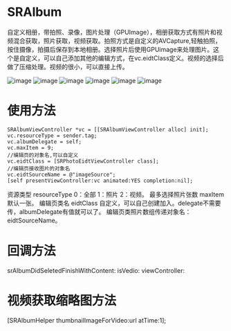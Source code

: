 # SRAlbum
自定义相册，带拍照、录像，图片处理（GPUImage），相册获取方式有照片和视频混合获取，照片获取，视频获取。拍照方式是自定义的AVCapture,轻触拍照，按住摄像，拍摄后保存到本地相册。选择照片后使用GPUimage来处理图片。这个是自定义，可以自己添加其他的编辑方式，在vc.eidtClass定义。视频的选择后做了压缩处理。视频的很小，可以直接上传。


![image](https://github.com/sfldzh/SRAlbum/blob/master/IMG_0630.PNG?raw=true)
![image](https://github.com/sfldzh/SRAlbum/blob/master/IMG_0631.PNG?raw=true)
![image](https://github.com/sfldzh/SRAlbum/blob/master/IMG_0611.PNG?raw=true)
![image](https://github.com/sfldzh/SRAlbum/blob/master/IMG_0612.PNG?raw=true)
![image](https://github.com/sfldzh/SRAlbum/blob/master/IMG_0610.PNG?raw=true)
![image](https://github.com/sfldzh/SRAlbum/blob/master/IMG_0632.PNG?raw=true)


# 使用方法
    SRAlbumViewController *vc = [[SRAlbumViewController alloc] init];
    vc.resourceType = sender.tag;
    vc.albumDelegate = self;
    vc.maxItem = 9;
    //编辑页的对象名,可以自定义
    vc.eidtClass = [SRPhotoEidtViewController class];
    //编辑页接收图片的对象名
    vc.eidtSourceName = @"imageSource";
    [self presentViewController:vc animated:YES completion:nil];
    
 资源类型   resourceType  0：全部 1：照片 2：视频。
 最多选择照片张数 maxItem 默认一张。
 编辑页类名 eidtClass 自定义，可以自己创建加入。delegate不需要传，albumDelegate有值就可以了。
 编辑页类照片数组传递对象名：eidtSourceName。
 
# 回调方法
  srAlbumDidSeletedFinishWithContent: isVedio: viewController:
# 视频获取缩略图方法
  [SRAlbumHelper thumbnailImageForVideo:url atTime:1];

